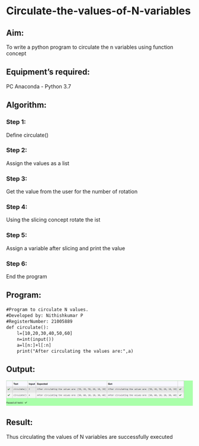 # Circulate-the-values-of-N-variables
## Aim:
To write a python program to circulate the n variables using function concept
## Equipment’s required:
PC
Anaconda - Python 3.7
## Algorithm:  
### Step 1: 
Define circulate()
### Step 2: 
Assign the values as a list
### Step 3:
Get the value from the user for the number of rotation
### Step 4:
Using the slicing concept rotate the ist
### Step 5:
Assign a variable after slicing and print the value
### Step 6: 
End the program 
## Program:
```
#Program to circulate N values.
#Developed by: Nithishkumar P
#RegisterNumber: 21005889
def circulate():
    l=[10,20,30,40,50,60]
    n=int(input())
    a=l[n:]+l[:n]
    print("After circulating the values are:",a)
```

## Output:
![](2nd.PNG)

## Result:
Thus circulating the values of N variables are successfully executed
